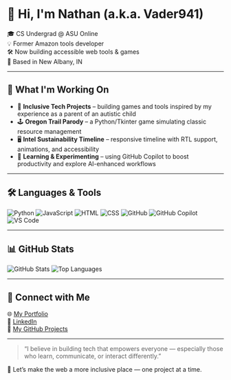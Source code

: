 # 👋 Hi, I'm Nathan (a.k.a. Vader941)

🎓 CS Undergrad @ ASU Online  
💡 Former Amazon tools developer  
🛠️ Now building accessible web tools & games  
📍 Based in New Albany, IN

---

## 🚀 What I'm Working On

- 🧠 **Inclusive Tech Projects** – building games and tools inspired by my experience as a parent of an autistic child  
- 🕹️ **Oregon Trail Parody** – a Python/Tkinter game simulating classic resource management  
- 🖥️ **Intel Sustainability Timeline** – responsive timeline with RTL support, animations, and accessibility  
- 🧪 **Learning & Experimenting** – using GitHub Copilot to boost productivity and explore AI-enhanced workflows  

---

## 🛠️ Languages & Tools

![Python](https://img.shields.io/badge/-Python-3776AB?logo=python&logoColor=white&style=for-the-badge)
![JavaScript](https://img.shields.io/badge/-JavaScript-F7DF1E?logo=javascript&logoColor=black&style=for-the-badge)
![HTML](https://img.shields.io/badge/-HTML5-E34F26?logo=html5&logoColor=white&style=for-the-badge)
![CSS](https://img.shields.io/badge/-CSS3-1572B6?logo=css3&logoColor=white&style=for-the-badge)
![GitHub](https://img.shields.io/badge/-GitHub-181717?logo=github&logoColor=white&style=for-the-badge)
![GitHub Copilot](https://img.shields.io/badge/-GitHub%20Copilot-1DB954?logo=github&logoColor=white&style=for-the-badge)
![VS Code](https://img.shields.io/badge/-VS%20Code-007ACC?logo=visualstudiocode&logoColor=white&style=for-the-badge)

---

## 📊 GitHub Stats

![GitHub Stats](https://github-readme-stats.vercel.app/api?username=Vader941&show_icons=true&theme=tokyonight&hide=prs)
![Top Languages](https://github-readme-stats.vercel.app/api/top-langs/?username=Vader941&layout=compact&theme=tokyonight)

---

## 🔗 Connect with Me

🌐 [My Portfolio](https://vader941.github.io/01-prj-personal-site/)  
💼 [LinkedIn](https://www.linkedin.com/in/nathan-able)  
📁 [My GitHub Projects](https://github.com/Vader941?tab=repositories)

---

> “I believe in building tech that empowers everyone — especially those who learn, communicate, or interact differently.”

🧩 Let’s make the web a more inclusive place — one project at a time.
